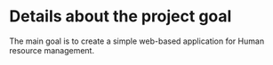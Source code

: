 # Details about the project goal

The main goal is to create a simple web-based application for Human resource management.
